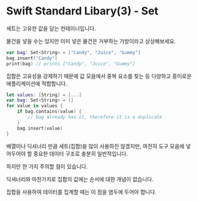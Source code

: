 # Swift Standard Libary(3) - Set

세트는 고유한 값을 담는 컨테이너입니다.

물건을 넣을 수는 있지만 이미 넣은 물건은 거부하는 가방이라고 상상해보세요.

```swift
var bag: Set<String> = ["Candy", "Juice", "Gummy"]
bag.insert("Candy")
print(bag) // prints ["Candy", "Juice", "Gummy"]
```

집합은 고유성을 강제하기 때문에 값 모음에서 중복 요소를 찾는 등 다양하고 흥미로운 애플리케이션에 적합합니다.

```swift
let values: [String] = [...]
var bag: Set<String> = []
for value in values {
    if bag.contains(value) {
        // bag already has it, therefore it is a duplicate
    }
    bag.insert(value)
}

```

배열이나 딕셔너리 만큼 세트(집합)을 많이 사용하진 않겠지만, 여전히 도구 모음에 넣어두어야 할 중요한 데이터 구조로 충분히 일반적입니다.

하지만 한 가지 주의할 점이 있습니다.

딕셔너리와 마찬가지로 집합의 값에는 순서에 대한 개념이 없습니다.

집합을 사용하여 데이터를 집계할 때는 이 점을 염두에 두어야 합니다.
